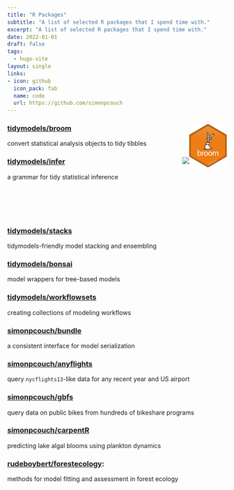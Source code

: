 ```yaml
---
title: "R Packages"
subtitle: "A list of selected R packages that I spend time with."
excerpt: "A list of selected R packages that I spend time with."
date: 2022-01-01
draft: false
tags:
  - hugo-site
layout: single
links:
- icon: github
  icon_pack: fab
  name: code
  url: https://github.com/simonpcouch
---
```


### [tidymodels/broom](https://github.com/tidymodels/broom) <a href='https://broom.tidymodels.org'><img src='https://raw.githubusercontent.com/tidymodels/broom/main/man/figures/logo.png' align="right" height="100" /></a>

convert statistical analysis objects to tidy tibbles

###  [tidymodels/infer](https://github.com/tidymodels/infer) <a href='https://infer.tidymodels.org'><img src='https://raw.githubusercontent.com/tidymodels/infer/main/man/figures/infer.png' align="right" height="200" /></a>

a grammar for tidy statistical inference

<br>
<br>
<br>
<br>

###  [tidymodels/stacks](https://github.com/tidymodels/stacks) 

tidymodels-friendly model stacking and ensembling

###  [tidymodels/bonsai](https://github.com/tidymodels/bonsai) 

model wrappers for tree-based models

###  [tidymodels/workflowsets](https://github.com/tidymodels/workflowsets) 

creating collections of modeling workflows

###  [simonpcouch/bundle](https://github.com/simonpcouch/bundle)

a consistent interface for model serialization

### [simonpcouch/anyflights](https://github.com/simonpcouch/anyflights)

query `nycflights13`-like data for any recent year and US airport

### [simonpcouch/gbfs](https://github.com/simonpcouch/gbfs)

query data on public bikes from hundreds of bikeshare programs

### [simonpcouch/carpentR](https://github.com/simonpcouch/carpentR)

predicting lake algal blooms using plankton dynamics

### [rudeboybert/forestecology](https://github.com/rudeboybert/forestecology): 

methods for model fitting and assessment in forest ecology



